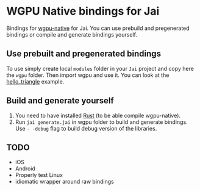 # WGPU Native bindings for Jai

Bindings for [wgpu-native](https://github.com/gfx-rs/wgpu-native) for Jai. You can use prebuild and pregenerated bindings or compile and generate bindings yourself.

## Use prebuilt and pregenerated bindings
To use simply create local `modules` folder in your `Jai` project and copy here the `wgpu` folder. Then import wgpu and use it. You can look at the [hello_triangle](https://github.com/SogoCZE/jai_wgpu_native/tree/main/examples/hello_triangle) example.

## Build and generate yourself
1. You need to have installed [Rust](https://www.rust-lang.org) (to be able compile wgpu-native).
2. Run `jai generate.jai` in wgpu folder to build and generate bindings. Use `- -debug` flag to build debug version of the libraries.

## TODO
- iOS
- Android
- Properly test Linux
- idiomatic wrapper around raw bindings